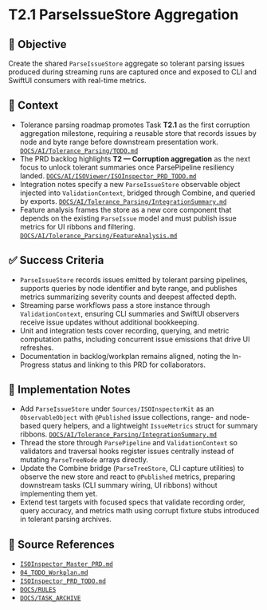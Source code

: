 # T2.1 ParseIssueStore Aggregation

## 🎯 Objective
Create the shared `ParseIssueStore` aggregate so tolerant parsing issues produced during streaming runs are captured once and exposed to CLI and SwiftUI consumers with real-time metrics.

## 🧩 Context
- Tolerance parsing roadmap promotes Task **T2.1** as the first corruption aggregation milestone, requiring a reusable store that records issues by node and byte range before downstream presentation work. [`DOCS/AI/Tolerance_Parsing/TODO.md`](../AI/Tolerance_Parsing/TODO.md)
- The PRD backlog highlights **T2 — Corruption aggregation** as the next focus to unlock tolerant summaries once ParsePipeline resiliency landed. [`DOCS/AI/ISOViewer/ISOInspector_PRD_TODO.md`](../AI/ISOViewer/ISOInspector_PRD_TODO.md)
- Integration notes specify a new `ParseIssueStore` observable object injected into `ValidationContext`, bridged through Combine, and queried by exports. [`DOCS/AI/Tolerance_Parsing/IntegrationSummary.md`](../AI/Tolerance_Parsing/IntegrationSummary.md)
- Feature analysis frames the store as a new core component that depends on the existing `ParseIssue` model and must publish issue metrics for UI ribbons and filtering. [`DOCS/AI/Tolerance_Parsing/FeatureAnalysis.md`](../AI/Tolerance_Parsing/FeatureAnalysis.md)

## ✅ Success Criteria
- `ParseIssueStore` records issues emitted by tolerant parsing pipelines, supports queries by node identifier and byte range, and publishes metrics summarizing severity counts and deepest affected depth.
- Streaming parse workflows pass a store instance through `ValidationContext`, ensuring CLI summaries and SwiftUI observers receive issue updates without additional bookkeeping.
- Unit and integration tests cover recording, querying, and metric computation paths, including concurrent issue emissions that drive UI refreshes.
- Documentation in backlog/workplan remains aligned, noting the In-Progress status and linking to this PRD for collaborators.

## 🔧 Implementation Notes
- Add `ParseIssueStore` under `Sources/ISOInspectorKit` as an `ObservableObject` with `@Published` issue collections, range- and node-based query helpers, and a lightweight `IssueMetrics` struct for summary ribbons. [`DOCS/AI/Tolerance_Parsing/IntegrationSummary.md`](../AI/Tolerance_Parsing/IntegrationSummary.md)
- Thread the store through `ParsePipeline` and `ValidationContext` so validators and traversal hooks register issues centrally instead of mutating `ParseTreeNode` arrays directly.
- Update the Combine bridge (`ParseTreeStore`, CLI capture utilities) to observe the new store and react to `@Published` metrics, preparing downstream tasks (CLI summary wiring, UI ribbons) without implementing them yet.
- Extend test targets with focused specs that validate recording order, query accuracy, and metrics math using corrupt fixture stubs introduced in tolerant parsing archives.

## 🧠 Source References
- [`ISOInspector_Master_PRD.md`](../AI/ISOViewer/ISOInspector_PRD_Full/ISOInspector_Master_PRD.md)
- [`04_TODO_Workplan.md`](../AI/ISOInspector_Execution_Guide/04_TODO_Workplan.md)
- [`ISOInspector_PRD_TODO.md`](../AI/ISOViewer/ISOInspector_PRD_TODO.md)
- [`DOCS/RULES`](../RULES)
- [`DOCS/TASK_ARCHIVE`](../TASK_ARCHIVE)
